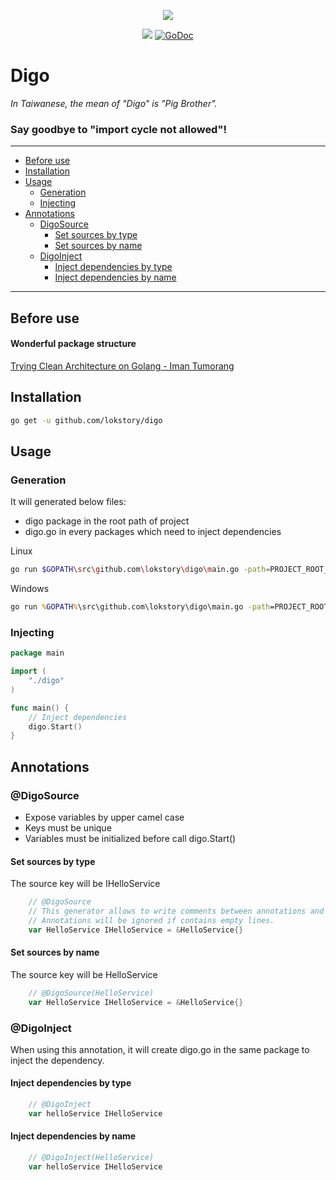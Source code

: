 <p align="center"><img src="https://raw.githubusercontent.com/lokstory/digo/master/digo.png"></p>

<p align="center">
  <a href="https://goreportcard.com/report/github.com/lokstory/digo"><img src="https://goreportcard.com/badge/github.com/lokstory/digo"></a>
  <a href="https://godoc.org/github.com/lokstory/digo"><img src="https://godoc.org/github.com/lokstory/digo?status.svg" alt="GoDoc"></a>
</p>

# Digo

*In Taiwanese, the mean of "Digo" is "Pig Brother".*

### Say goodbye to "import cycle not allowed"!

-------------------------

* [Before use](#before-use)
* [Installation](#installation)
* [Usage](#usage)
    * [Generation](#generation)
    * [Injecting](#injecting)
* [Annotations](#annotations)
    * [DigoSource](#digosource)
        * [Set sources by type](#set-sources-by-type)
        * [Set sources by name](#set-sources-by-name)
    * [DigoInject](#digoinject)
        * [Inject dependencies by type](#inject-dependencies-by-type)
        * [Inject dependencies by name](#inject-dependencies-by-name)        

-------------------------

## Before use 

#### Wonderful package structure

[Trying Clean Architecture on Golang - Iman Tumorang](https://hackernoon.com/golang-clean-archithecture-efd6d7c43047)


## Installation

```bash
go get -u github.com/lokstory/digo
```

## Usage

### Generation

It will generated below files:

* digo package in the root path of project
* digo.go in every packages which need to inject dependencies

Linux

```bash
go run $GOPATH\src\github.com\lokstory\digo\main.go -path=PROJECT_ROOT_PATH
```

Windows

```cmd
go run %GOPATH%\src\github.com\lokstory\digo\main.go -path=PROJECT_ROOT_PATH
```

### Injecting

```go
package main

import (
	"./digo"
)

func main() {
	// Inject dependencies
    digo.Start()
}
```

## Annotations

### @DigoSource

* Expose variables by upper camel case
* Keys must be unique
* Variables must be initialized before call digo.Start()

#### Set sources by type

The source key will be IHelloService

```go
    // @DigoSource
    // This generator allows to write comments between annotations and variables.
    // Annotations will be ignored if contains empty lines.
    var HelloService IHelloService = &HelloService{}
```

#### Set sources by name

The source key will be HelloService

```go
    // @DigoSource(HelloService)
    var HelloService IHelloService = &HelloService{}
```    
    
    
### @DigoInject

When using this annotation,
it will create digo.go in the same package to inject the dependency.


#### Inject dependencies by type

```go
    // @DigoInject
    var helloService IHelloService
```

#### Inject dependencies by name

```go
    // @DigoInject(HelloService)
    var helloService IHelloService
```    
